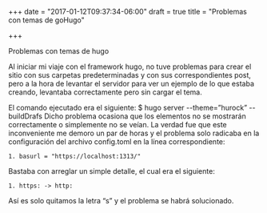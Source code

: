 +++
date = "2017-01-12T09:37:34-06:00"
draft = true
title = "Problemas con temas de goHugo"

+++

Problemas con temas de hugo

Al iniciar mi viaje con el framework hugo,  no tuve problemas para crear el sitio con sus carpetas predeterminadas y con sus correspondientes post, pero a la hora de levantar el servidor para ver un ejemplo de lo que estaba creando, levantaba correctamente pero sin cargar el tema.

El comando ejecutado era el siguiente:
$ hugo server --theme=”hurock” --buildDrafs
Dicho problema ocasiona que los elementos no se mostrarán  correctamente o simplemente no se veían. La verdad fue que este inconveniente me demoro un par de horas y el problema solo radicaba en la configuración del archivo config.toml en la línea correspondiente:

    1. basurl = "https://localhost:1313/"

Bastaba con arreglar un simple detalle, el cual era el siguiente:

    1. https: -> http: 
Así es solo quitamos la letra “s” y el problema se habrá solucionado.
